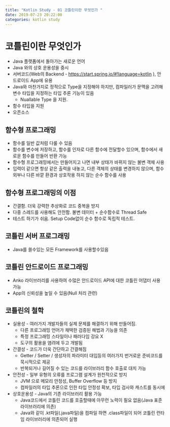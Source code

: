 ```yaml
---
title: "Kotlin Study - 01 코틀린이란 무엇인가 "
date: 2019-07-23 20:22:00
categories: kotlin study
---
```



# 코틀린이란 무엇인가

* Java 플랫폼에서 돌아가는 새로운 언어
* Java 와의 상호 운용성을 중시
* 서버코드(Web의 Backend - https://start.spring.io/#!language=kotlin ), 안드로이드 App에 유용
* Java와 마찬가지로 정적으로 Type을 지정해야 하지만, 컴파일러가 문맥을 고려해 변수 타입을 지정하는 타입 추론 기능이 있음
  - Nuallable Type 을 지원. 
* 함수 타입을 지원
* 오픈소스

## 함수형 프로그래밍
  - 함수를 일반 값처럼 다룰 수 있음
  - 함수를 변수에 저장하고, 함수를 인자로 다른 함수에 전달할수 있으며, 함수에서 새로운 함수를 만들어 반환 가능
  - 함수형 프로그래밍에서는 만들어지고 나면 내부 상태가 바뀌지 않는 불변 객체 사용
  - 입력이 같으면 항상 같은 출력을 내놓고, 다른 객체의 상태를 변경하지 않으며, 함수 외부나 다른 바깥 환경과 상호작용 하지 않는 순수 함수를 사용
  
## 함수형 프로그래밍의 이점
  - 간결함. 더욱 강력한 추상화로 코드 중복을 방지
  - 다중 스레드를 사용해도 안전함. 불변 데이터 + 순수함수로 Thread Safe
  - 테스트 하기가 쉬움. Setup Code없이 순수 함수로 독립적 테스트.

## 코틀린 서버 프로그래밍
* Java를 쓸수있는 모든 Framework를 사용할수있음

## 코틀린 안드로이드 프로그래밍
* Anko 라이브러리를 사용하여 수많은 안드로이드 API에 대한 코틀린 어댑터 사용 가능
* App의 신뢰성을 높일 수 있음(Null 처리 관련)


## 코틀린의 철학
* 실용성 - 여러가지 개발자들의 실제 문제를 해결하기 위해 만들어짐. 
  - 다른 프로그래밍 언어가 채택한 검증된 해법과 기능을 의존
  - 특정 프로그래밍 스타일이나 패러다임 강요 X
  - 도구의 활용을 염려에 두고 개발됨
* 간결성 - 코드가 더욱 간단하고 간결해짐
  - Getter / Setter / 생성자의 파라미터 대입등의 여러가지 번거로운 준비코드를 묵시적으로 제공
  - 반복되거나 길어질 수 있는 코드를 라이브러리 함수 호출로 대치 가능
* 안전성 - 일부 유형의 오류를 프로그램 설계가 원천적으로 방지
  - JVM 으로 메모리 안정성, Buffer Overflow 등 방지
  - 컴파일러의 타입 추론으로 인한 타입 안정성 확보, 타입 검사와 캐스트를 동시에
* 상호운용성 - Java의 기존 라이브러리 활용 가능
  - Java코드에서 코틀린 코드를 호출할때에 아무런 노력이 필요 없음(Java 표준 라이브러리에 의존)
  - Java와 같이 .kt파일(.java파일)을 컴파일 하면 .class파일이 되어 코틀린 런타임 라이브러리에 의존되어 실행
  
  
  


